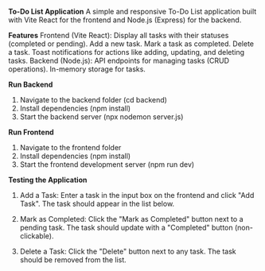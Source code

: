 **To-Do List Application**
A simple and responsive To-Do List application built with Vite React for the frontend and Node.js (Express) for the backend.

**Features**
Frontend (Vite React):
Display all tasks with their statuses (completed or pending).
Add a new task.
Mark a task as completed.
Delete a task.
Toast notifications for actions like adding, updating, and deleting tasks.
Backend (Node.js):
API endpoints for managing tasks (CRUD operations).
In-memory storage for tasks.

**Run Backend**

1. Navigate to the backend folder (cd backend)
2. Install dependencies (npm install)
3. Start the backend server (npx nodemon server.js)

**Run Frontend**

1. Navigate to the frontend folder
2. Install dependencies (npm install)
3. Start the frontend development server (npm run dev)

**Testing the Application**

1. Add a Task:
   Enter a task in the input box on the frontend and click "Add Task".
   The task should appear in the list below.
2. Mark as Completed:
   Click the "Mark as Completed" button next to a pending task.
   The task should update with a "Completed" button (non-clickable).

3. Delete a Task:
   Click the "Delete" button next to any task.
   The task should be removed from the list.
